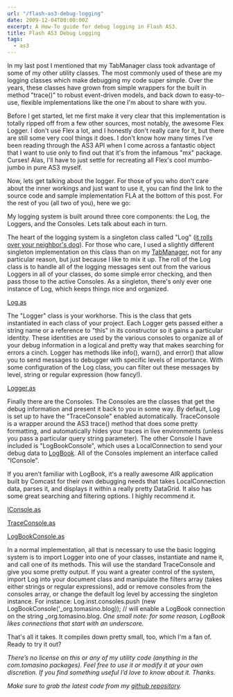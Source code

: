 ```yaml
---
url: "/flash-as3-debug-logging"
date: 2009-12-04T00:00:00Z
excerpt: A How-To guide for debug logging in Flash AS3.
title: Flash AS3 Debug Logging
tags:
  - as3
---
```


In my last post I mentioned that my TabManager class took advantage of
some of my other utility classes. The most commonly used of these are my
logging classes which make debugging my code super simple. Over the
years, these classes have grown from simple wrappers for the built in
method "trace()" to robust event-driven models, and back down to
easy-to-use, flexible implementations like the one I'm about to share
with you.

Before I get started, let me first make it very clear that this
implementation is totally ripped off from a few other sources, most
notably, the awesome Flex Logger. I don't use Flex a lot, and I honestly
don't really care for it, but there are still some very cool things it
does. I don't know how many times I've been reading through the AS3 API
when I come across a fantastic object that I want to use only to find
out that it's from the infamous "mx" package. Curses! Alas, I'll have to
just settle for recreating all Flex's cool mumbo-jumbo in pure AS3
myself.

Now, lets get talking about the logger. For those of you who don't care
about the inner workings and just want to use it, you can find the link
to the source code and sample implementation FLA at the bottom of this
post. For the rest of you (all two of you), here we go:

My logging system is built around three core components: the Log, the
Loggers, and the Consoles. Lets talk about each in turn.

The heart of the logging system is a singleton class called "Log" ([it
rolls over your neighbor's dog][]). For those who care, I used a
slightly different singleton implementation on this class than on my
[TabManager][], not for any particular reason, but just because I like
to mix it up. The roll of the Log class is to handle all of the logging
messages sent out from the various Loggers in all of your classes, do
some simple error checking, and then pass those to the active Consoles.
As a singleton, there's only ever one instance of Log, which keeps
things nice and organized.

[Log.as](https://github.com/jamestomasino/tomasino/blob/master/org/tomasino/logging/Log.as)

The "Logger" class is your workhorse. This is the class that gets
instantiated in each class of your project. Each Logger gets passed
either a string name or a reference to "this" in its constructor so it
gains a particular identity. These identities are used by the various
consoles to organize all of your debug information in a logical and
pretty way that makes searching for errors a cinch. Logger has methods
like info(), warn(), and error() that allow you to send messages to
debugger with specific levels of importance. With some configuration of
the Log class, you can filter out these messages by level, string or
regular expression (how fancy!).

[Logger.as](https://github.com/jamestomasino/tomasino/blob/master/org/tomasino/logging/Logger.as)

Finally there are the Consoles. The Consoles are the classes that get
the debug information and present it back to you in some way. By
default, Log is set up to have the "TraceConsole" enabled automatically.
TraceConsole is a wrapper around the AS3 trace() method that does some
pretty formatting, and automatically hides your traces in live
environments (unless you pass a particular query string parameter). The
other Console I have included is "LogBookConsole", which uses a
LocalConnection to send your debug data to [LogBook][]. All of the
Consoles implement an interface called "IConsole".

If you aren't familiar with LogBook, it's a really awesome AIR
application built by Comcast for their own debugging needs that takes
LocalConnection data, parses it, and displays it within a really pretty
DataGrid. It also has some great searching and filtering options. I
highly recommend it.

[IConsole.as](https://github.com/jamestomasino/tomasino/blob/master/org/tomasino/logging/IConsole.as)

[TraceConsole.as](https://github.com/jamestomasino/tomasino/blob/master/org/tomasino/logging/TraceConsole.as)

[LogBookConsole.as](https://github.com/jamestomasino/tomasino/blob/master/org/tomasino/logging/LogBookConsole.as)

In a normal implementation, all that is necessary to use the basic
logging system is to import Logger into one of your classes, instantiate
and name it, and call one of its methods. This will use the standard
TraceConsole and give you some pretty output. If you want a greater
control of the system, import Log into your document class and
manipulate the filters array (takes either strings or regular
expressions), add or remove consoles from the consoles array, or change
the default log level by accessing the singleton instance. For instance:
Log.inst.consoles.push (new LogBookConsole('_org.tomasino.blog)); //
will enable a LogBook connection on the string _org.tomasino.blog.
*One small note: for some reason, LogBook
likes connections that start with an underscore.*

That's all it takes. It compiles down pretty small, too, which I'm a fan
of. Ready to try it out?

*There’s no license on this or any of my
utility code (anything in the com.tomasino packages). Feel free to use
it or modify it at your own discretion. If you find something useful I’d
love to know about it. Thanks.*

*Make sure to grab the
latest code from my [github repository][].*

  [it rolls over your neighbor's dog]: https://www.youtube.com/watch?v=tky6iAHv-hs
  [TabManager]: https://blog.tomasino.org/?p=608
  [LogBook]: https://blog.digitalbackcountry.com/2008/03/comcasts-logbook-air-application/
  [github repository]: https://github.com/jamestomasino/tomasino/tree/master/org/tomasino/logging
